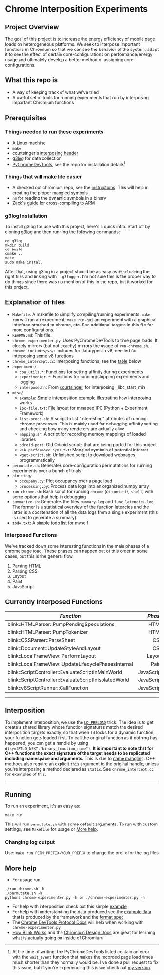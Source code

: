 # Chrome Interposition Experiments
## Project Overview
The goal of this project is to increase the energy efficiency of mobile page loads on heterogeneous platforms. We seek to interpose important functions in Chromium so that we can see the behavior of the system, adapt it to see the effect of certain core-configurations on performance/energy usage and ultimately develop a better method of assigning core configurations.

## What this repo is
- A way of keeping track of what we've tried
- A useful set of tools for running experiments that run by interposing important Chromium functions

## Prerequisites
### Things needed to run these experiments
- A Linux machine
- `make`
- ccurtsinger's [interposing header](https://github.com/ccurtsinger/interpose)
- [g3log](https://github.com/KjellKod/g3log) for data collection
- [PyChromeDevTools](https://github.com/marty90/PyChromeDevTools), see the repo for installation details<sup>1</sup> 

### Things that will make life easier
- A checked out chromium repo, see the [instructions](https://chromium.googlesource.com/chromium/src/+/master/docs/linux/build_instructions.md). This will help in creating the proper mangled symbols
- `nm` for reading the dynamic symbols in a binary
- [Zack's guide](https://docs.google.com/document/d/1TVIYvACQTvLrhdRw6EelifGGxvcSxwn_mU4oUGVymFE/edit) for cross-compiling to ARM

### g3log Installation
To install g3log for use with this project, here's a quick intro.
Start off by cloning [g3log](https://github.com/KjellKod/g3log) and then running the following commands:
```
cd g3log
mkdir build
cd build
cmake ..
make
sudo make install
```

After that, using g3log in a project should be as easy as `#include`ing the right files and linking with `-lg3logger`. I'm not sure this is the proper way to do things since there was no mention of this in the repo, but it worked for this project.

## Explanation of files
- `Makefile`: A makefile to simplify compiling/running experiments. `make run` will run an experiment, `make run-gui` an experiment with a graphical interface attached to chrome, etc. See additional targets in this file for more configurations.
- `README.md`: This file.
- `chrome-experimenter.py`: Uses PyChromeDevTools to time page loads. It closely mirrors (but not exactly) mirrors the usage of `run-chrome.sh`.
- `chrome_includes/v8/`: Includes for datatypes in v8, needed for interposing some v8 functions
- `chrome_intercept.cc`: Interposing functions, see the [table](https://github.com/WilliamASumner/Chromium-Experiments#interposed-functions) below
- `experiment/`
    - `cpu_utils.*`: Functions for setting affinity during experiments
    - `experimenter.*`: Functions for running/stopping experiments and logging
    - `interpose.hh`: From [ccurtsinger](https://github.com/ccurtsinger/interpose), for interposing \_libc\_start\_min
- `misc/`
    - `example`: Simple interposition example illustrating how interposing works
    - `ipc-file.txt`: File layout for mmaped IPC (Python + Experiment Framework)
    - `list-procs.sh`: A script to list "interesting" attributes of running chrome processes. This is mainly used for debugging affinity setting and checking how many renderers are actually alive
    - `mapping.sh`: A script for recording memory mappings of loaded libraries
    - `odroid-port`: Old Odroid scripts that are being ported for this project
    - `web-performace-syms.txt`: Mangled symbols of potential interest
    - `wget-script.sh`: Unfinished script to download webpages programmatically
- `permutate.sh`: Generates core-configuration permutations for running experiments over a bunch of trials
- `plotting/`
    - `occupany.py`: Plot occupancy over a page load
    - `processing.py`: Process data logs into an organized numpy array
- `run-chrome.sh`: Bash script for running `chrome` (or `content\_shell`) with some options that help in debugging
- `summarize.sh`: Generates the files `summary.log` and `func_latencies.log`. The former is a statistical overview of the function latencies and the latter is a cocatenation of all the data logs from a single experiment (this is used to generate a summary).
- `todo.txt`: A simple todo list for myself

### Interposed Functions
We've tracked down some interesting functions in the main phases of a chrome page load.
These phases can happen out of this order in some cases, but this is the general flow.
1. Parsing HTML
2. Parsing CSS
3. Layout
4. Paint
5. JavaScript

## Currently Interposed Functions

*Function* | *Phase*
|------|----:|
blink::HTMLParser::PumpPendingSpeculations | HTML
blink::HTMLParser::PumpTokenizer | HTML
blink::CSSParser::ParseSheet| CSS
blink::Document::UpdateStyleAndLayout| CSS
blink::LocalFrameView::PerformLayout | Layout
blink::LocalFrameView::UpdateLifecyclePhasesInternal | Paint
blink::ScriptController::EvaluateScriptInMainWorld | JavaScript
blink::ScriptController::EvaluateScriptInIsolatedWorld | JavaScript
blink::v8ScriptRunner::CallFunction | JavaScript
---

## Interposition
To implement interposition, we use the [`LD_PRELOAD`](http://www.goldsborough.me/c/low-level/kernel/2016/08/29/16-48-53-the_-ld_preload-_trick/) trick. The idea is to get create a shared library whose function signatures match the desired interposition targets exactly, so that when `ld` looks for a dynamic function, your function gets loaded first. To call the original function as if nothing has happened, you can get a handle by using `dlsym(RTLD_NEXT,"binary_function_name")`. **It is important to note that for C++ functions the exact signature of the target needs to be replicated including namespace and arguments.** This is due to [name mangling](https://en.wikipedia.org/wiki/Name_mangling). C++ methods also require an explicit `this` argument to the original handle, unless you're interposing a method declared as `static`. See `chrome_intercept.cc` for examples of this.

---
## Running
To run an experiment, it's as easy as:
```
make run
```
This will run `permutate.sh` with some default arguments. To run with custom settings, see `Makefile` for usage or [More help](#More-help). 

### Changing log output
Use: `make run PERM_PREFIX=YOUR_PREFIX` to change the prefix for the log files

## More help
* For usage run:
```
./run-chrome.sh -h
./permutate.sh -h
python3 chrome-experimenter.py -h or ./chrome-experimenter.py -h
```
* For help with interposition check out this simple [example](https://github.com/WilliamASumner/Chromium-Experiments/tree/master/misc/example)
* For help with understanding the data produced see the [example data](https://github.com/WilliamASumner/Chromium-Experiments/tree/master/logs/example_data) that is produced by the framework and the [format spec](https://github.com/WilliamASumner/Chromium-Experiments/blob/master/logs/format.md)
* The [Chrome DevTools Protocol Docs](https://chromedevtools.github.io/devtools-protocol/) will help when working with `chrome-experimenter.py`
* [How Blink Works](https://docs.google.com/document/d/1aitSOucL0VHZa9Z2vbRJSyAIsAz24kX8LFByQ5xQnUg/edit) and the [Chromium Design Docs](https://www.chromium.org/developers/design-documents) are great for learning what is actually going on inside of Chromium

---
1. At the time of writing, the PyChromeDevTools listed contain an error with the `wait_event` function that makes the recorded page load times much shorter than they normally would be. I've done a pull request to fix this issue, but if you're experiencing this issue check out [my version](https://github.com/WilliamASumner/PyChromeDevTools).

